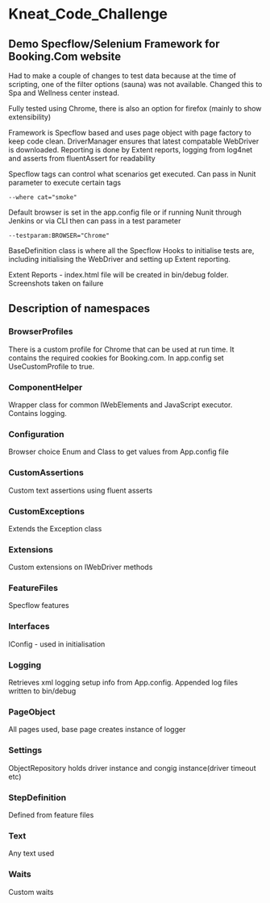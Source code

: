 
# Kneat_Code_Challenge

## Demo Specflow/Selenium Framework for Booking.Com website

Had to make a couple of changes to test data because at the time of scripting, one of the filter options (sauna) was not available. Changed this to Spa and Wellness center instead.

Fully tested using Chrome, there is also an option for firefox (mainly to show extensibility)

Framework is Specflow based and uses page object with page factory to keep code clean. DriverManager ensures that latest compatable WebDriver is downloaded.
Reporting is done by Extent reports, logging from log4net and asserts from fluentAssert for readability

Specflow tags can control what scenarios get executed. Can pass in Nunit parameter to execute certain tags

    --where cat="smoke"

Default browser is set in the app.config file or if running Nunit through Jenkins or via CLI then can pass in a test parameter

    --testparam:BROWSER="Chrome"

BaseDefinition class is where all the Specflow Hooks to initialise tests are, including initialising the WebDriver and setting up Extent reporting.

Extent Reports - index.html file will be created in bin/debug folder. Screenshots taken on failure

## Description of namespaces

### BrowserProfiles
There is a custom profile for Chrome that can be used at run time. It contains the required cookies for Booking.com. In app.config set UseCustomProfile to true.

### ComponentHelper
Wrapper class for common IWebElements and JavaScript executor. Contains logging.

### Configuration
Browser choice Enum and Class to get values from App.config file

### CustomAssertions
Custom text assertions using fluent asserts

### CustomExceptions
Extends the Exception class

### Extensions
Custom extensions on IWebDriver methods

### FeatureFiles
Specflow features

### Interfaces
IConfig - used in initialisation

### Logging
Retrieves xml logging setup info from App.config. Appended log files written to bin/debug

### PageObject
All pages used, base page creates instance of logger

### Settings
ObjectRepository holds driver instance and congig instance(driver timeout etc)

### StepDefinition
Defined from feature files

### Text
Any text used

### Waits
Custom waits



